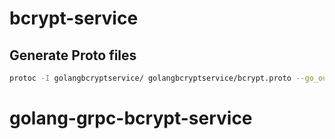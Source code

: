 # bcrypt-service
## Generate Proto files
```bash
protoc -I golangbcryptservice/ golangbcryptservice/bcrypt.proto --go_out=plugins=grpc:golangbcryptservice
```
# golang-grpc-bcrypt-service
